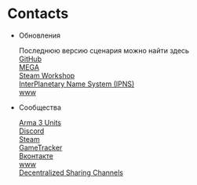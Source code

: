 Contacts
========

* Обновления

	Последнюю версию сценария можно найти здесь  
	[GitHub](https://github.com/completely-burned/glowing-octo-shame-arma2)  
	[MEGA](https://mega.nz/folder/iJxzRYoI#YIX67tCWRUtDkO1V0w5E8Q)  
	[Steam Workshop](https://steamcommunity.com/sharedfiles/filedetails/?id=3251386425)  
	[InterPlanetary Name System (IPNS)](https://ipfs.io/ipns/k51qzi5uqu5dmeusj626elcyuraqirrdzjjibsb0cwkqnyjcz7hf1qyj5mlfgd)  
	[www](http://rvtbn5rfvgyhhbyjuh.dynv6.net:8000/torrent/arma-glowing-octo-shame/)  

* Сообщества

	[Arma 3 Units](https://units.arma3.com/unit/gosa)  
	[Discord](https://discord.gg/vXsftQeAnj)  
	[Steam](https://steamcommunity.com/groups/armaprivate)  
	[GameTracker](https://www.gametracker.com/clan/irrepressible/)  
	[Вконтакте](https://vk.com/public186290005)  
	[www](http://rvtbn5rfvgyhhbyjuh.dynv6.net:8000/)  
	[Decentralized Sharing Channels](https://intradeus.github.io/http-protocol-redirector?r=dsc:mlr23zetiz3vzbiwomo3bmv6efgqehe7o5bts2soggr6gu5lkbyq?dn=games)  
